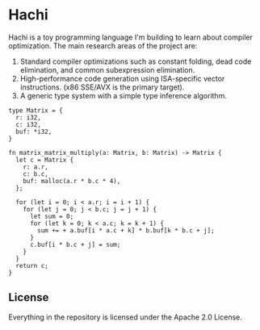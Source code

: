 # Hachi

Hachi is a toy programming language I'm building to learn about compiler optimization. The main research areas of the
project are:

1. Standard compiler optimizations such as constant folding, dead code elimination, and common subexpression
   elimination.
2. High-performance code generation using ISA-specific vector instructions. (x86 SSE/AVX is the primary target).
3. A generic type system with a simple type inference algorithm.

```
type Matrix = {
  r: i32,
  c: i32,
  buf: *i32,
}

fn matrix_matrix_multiply(a: Matrix, b: Matrix) -> Matrix {
  let c = Matrix {
    r: a.r,
    c: b.c,
    buf: malloc(a.r * b.c * 4),
  };

  for (let i = 0; i < a.r; i = i + 1) {
    for (let j = 0; j < b.c; j = j + 1) {
      let sum = 0;
      for (let k = 0; k < a.c; k = k + 1) {
        sum += + a.buf[i * a.c + k] * b.buf[k * b.c + j];
      }
      c.buf[i * b.c + j] = sum;
    }
  }
  return c;
}
```

## License

Everything in the repository is licensed under the Apache 2.0 License.
